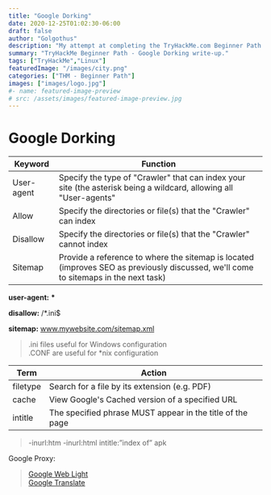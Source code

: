 ```yaml
---
title: "Google Dorking"
date: 2020-12-25T01:02:30-06:00
draft: false
author: "Golgothus"
description: "My attempt at completing the TryHackMe.com Beginner Path - Google Dorking room"
summary: "TryHackMe Beginner Path - Google Dorking write-up."
tags: ["TryHackMe","Linux"]
featuredImage: "/images/city.png"
categories: ["THM - Beginner Path"]
images: ["images/logo.jpg"]
#- name: featured-image-preview
# src: /assets/images/featured-image-preview.jpg
---
```


# Google Dorking

| Keyword | Function|
| ------------ | -----------|
| User-agent| Specify the type of "Crawler" that can index your site (the asterisk being a wildcard, allowing all "User-agents" |
| Allow | Specify the directories or file(s) that the "Crawler" can index |
| Disallow | Specify the directories or file(s) that the "Crawler" cannot index |
| Sitemap | Provide a reference to where the sitemap is located (improves SEO as previously discussed, we'll come to sitemaps in the next task) |

**user-agent:** **\***

**disallow:** /*.ini$

**sitemap:** www.mywebsite.com/sitemap.xml

> .ini files useful for Windows configuration \
> .CONF are useful for *nix configuration

| Term | Action |
| --- | --- |
| filetype | Search for a file by its extension (e.g. PDF) |
| cache | View Google's Cached version of a specified URL |
| intitle | The specified phrase MUST appear in the title of the page |

> -inurl:htm -inurl:html intitle:”index of” apk

Google Proxy:
> [Google Web Light](//https://googleweblight.com/?lite_url=http://example.com) \
>[Google Translate](//http://translate.google.com/translate?sl=ja&tl=en&u=http://example.com/)
